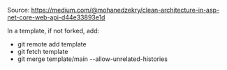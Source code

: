 Source: https://medium.com/@mohanedzekry/clean-architecture-in-asp-net-core-web-api-d44e33893e1d

In a template, if not forked, add:
- git remote add template <URL-of-repo-A>
- git fetch template
- git merge template/main --allow-unrelated-histories